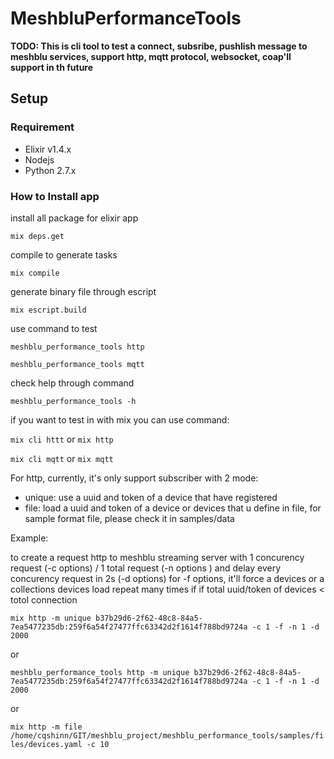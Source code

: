# MeshbluPerformanceTools

**TODO: This is cli tool to test a connect, subsribe, pushlish message to meshblu services, support http, mqtt protocol, websocket, coap'll support in th future**

## Setup

### Requirement

- Elixir v1.4.x
- Nodejs 
- Python 2.7.x

### How to Install app

install all package for elixir app

`mix deps.get`

compile to generate tasks 

`mix compile`

generate binary file through escript

`mix escript.build`

use command to test

`meshblu_performance_tools http`

`meshblu_performance_tools mqtt`

check help through command

`meshblu_performance_tools -h`

if you want to test in with mix you can use command:

`mix cli httt` or `mix http`

`mix cli mqtt` or `mix mqtt`


For http, currently, it's only support subscriber with 2 mode:

- unique: use a uuid and token of a device that have registered
- file: load a uuid and token of a device or devices that u define in file, for sample format file, please check it in samples/data

Example:

to create a request http to meshblu streaming server with 1 concurency request (-c options) / 1 total request (-n options ) and delay every concurency request in 2s (-d options)
for -f options, it'll force a devices or a collections devices load repeat many times if if total uuid/token of devices < totol connection

`mix http -m unique b37b29d6-2f62-48c8-84a5-7ea5477235db:259f6a54f27477ffc63342d2f1614f788bd9724a -c 1 -f -n 1 -d 2000`

or 

`meshblu_performance_tools http -m unique b37b29d6-2f62-48c8-84a5-7ea5477235db:259f6a54f27477ffc63342d2f1614f788bd9724a -c 1 -f -n 1 -d 2000`

or 

`
mix http -m file /home/cqshinn/GIT/meshblu_project/meshblu_performance_tools/samples/files/devices.yaml -c 10
`

